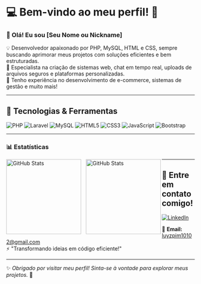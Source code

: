 # 💻 Bem-vindo ao meu perfil! 🚀

### 👋 Olá! Eu sou [Seu Nome ou Nickname]  

💡 Desenvolvedor apaixonado por PHP, MySQL, HTML e CSS, sempre buscando aprimorar meus projetos com soluções eficientes e bem estruturadas.  
🚀 Especialista na criação de sistemas web, chat em tempo real, uploads de arquivos seguros e plataformas personalizadas.  
🎯 Tenho experiência no desenvolvimento de e-commerce, sistemas de gestão e muito mais!  

---

## 🔧 Tecnologias & Ferramentas  

![PHP](https://img.shields.io/badge/PHP-777BB4?style=for-the-badge&logo=php&logoColor=white)
![Laravel](https://img.shields.io/badge/Laravel-FF2D20?style=for-the-badge&logo=laravel&logoColor=white)
![MySQL](https://img.shields.io/badge/MySQL-4479A1?style=for-the-badge&logo=mysql&logoColor=white)
![HTML5](https://img.shields.io/badge/HTML5-E34F26?style=for-the-badge&logo=html5&logoColor=white)
![CSS3](https://img.shields.io/badge/CSS3-1572B6?style=for-the-badge&logo=css3&logoColor=white)
![JavaScript](https://img.shields.io/badge/JavaScript-F7DF1E?style=for-the-badge&logo=javascript&logoColor=black)
![Bootstrap](https://img.shields.io/badge/Bootstrap-7952B3?style=for-the-badge&logo=bootstrap&logoColor=white)

---
### 📊 Estatísticas

<p>
  <img 
    align="left" 
    alt="GitHub Stats" 
    height="200" 
    style="padding-right: 10px;" 
    src="https://github-readme-stats.vercel.app/api?username=LzcFirstBoss&show_icons=true&theme=tokyonight&include_all_commits=true&locale=pt-br" 
  />

<img 
      align="left" 
      alt="GitHub Stats" 
      height="200" 
      src="https://github-readme-stats.vercel.app/api/top-langs/?username=LzcFirstBoss&theme=tokyonight&layout=compact&custom_title=Tecnologias&langs_count=9" 
  />

</p>


---

## 📲 Entre em contato comigo!  

[![LinkedIn](https://img.shields.io/badge/LinkedIn-0A66C2?style=for-the-badge&logo=linkedin&logoColor=white)](https://www.linkedin.com/in/luyz-phellype-carnot-peres-7b0083277/)   

📩 **Email:** luyzpim10102@gmail.com  
⚡ "Transformando ideias em código eficiente!"  

---

✨ _Obrigado por visitar meu perfil! Sinta-se à vontade para explorar meus projetos._ 🚀  
